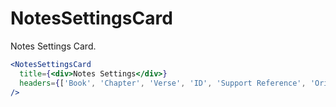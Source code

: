 # NotesSettingsCard

Notes Settings Card.

```jsx
<NotesSettingsCard
  title={<div>Notes Settings</div>}
  headers={['Book', 'Chapter', 'Verse', 'ID', 'Support Reference', 'Original Quote', 'Occurrence', 'Occurrence Note']} filters={[]}
/>
```
